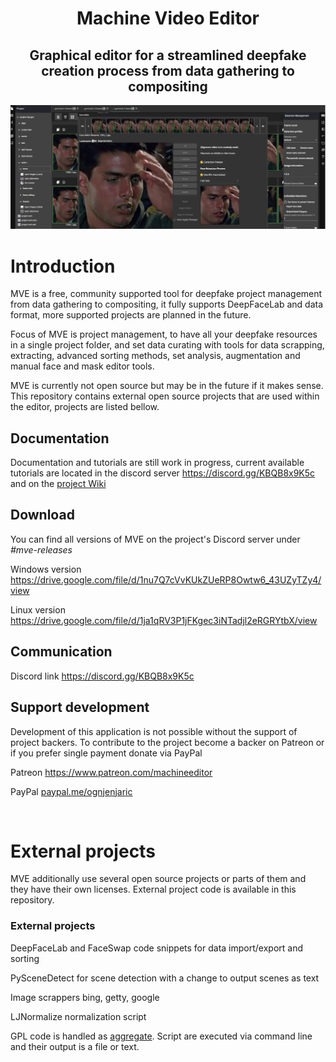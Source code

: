 
<h1 align="center">
  Machine Video Editor
</h1>

<h2 align="center">
  Graphical editor for a streamlined deepfake creation process from data gathering to compositing
</h2>

<p align="center">
<img src = "images/preview-face-editor.jpg"></img>
</p>

# Introduction

<p>
MVE is a free, community supported tool for deepfake project management from data gathering to compositing, it fully supports DeepFaceLab and data format, more supported projects are planned in the future.</p>

<p>
Focus of MVE is project management, to have all your deepfake resources in a single project folder, and set data curating with tools for data scrapping, extracting, advanced sorting methods, set analysis, augmentation and manual face and mask editor tools.
</p>

<p>
MVE is currently not open source but may be in the future if it makes sense. This repository contains external open source projects that are used within the editor, projects are listed bellow.
</p>


## Documentation

<p>Documentation and tutorials are still work in progress, current available tutorials are located in the discord server <a href="https://discord.gg/KBQB8x9K5c">https://discord.gg/KBQB8x9K5c</a> and on the <a href="https://github.com/MachineEditor/MachineVideoEditor/wiki">project Wiki</a></p>

## Download
<p>You can find all versions of MVE on the project's Discord server under <i>#mve-releases</i></p>
<p>Windows version <a href="https://drive.google.com/file/d/1nu7Q7cVvKUkZUeRP8Owtw6_43UZyTZy4/view">https://drive.google.com/file/d/1nu7Q7cVvKUkZUeRP8Owtw6_43UZyTZy4/view</a></p>
<p>Linux version <a href="https://drive.google.com/file/d/1ja1qRV3P1jFKgec3iNTadjl2eRGRYtbX/view">https://drive.google.com/file/d/1ja1qRV3P1jFKgec3iNTadjl2eRGRYtbX/view</a></p>

## Communication

<p>Discord link <a href="https://discord.gg/KBQB8x9K5c">https://discord.gg/KBQB8x9K5c</a></p>

## Support development

<p>Development of this application is not possible without the support of project backers. To contribute to the project become a backer on Patreon or if you prefer single payment donate via PayPal</p>

<p>Patreon <a href="https://www.patreon.com/machineeditor">https://www.patreon.com/machineeditor</a></p>

<p>PayPal <a href="https://www.paypal.me/ognjenjaric">paypal.me/ognjenjaric</a> </p>

<br />

# External projects

<p>MVE additionally use several open source projects or parts of them and they have their own licenses. External project code is available in this repository.</p>

### External projects
<p>DeepFaceLab and FaceSwap code snippets for data import/export and sorting</p>
<p>PySceneDetect for scene detection with a change to output scenes as text</p>
<p>Image scrappers bing, getty, google</p>
<p>LJNormalize normalization script</p>

<p>GPL code is handled as <a href="https://www.gnu.org/licenses/gpl-faq.en.html#MereAggregation">aggregate</a>. Script are executed via command line and their output is a file or text.</p>
